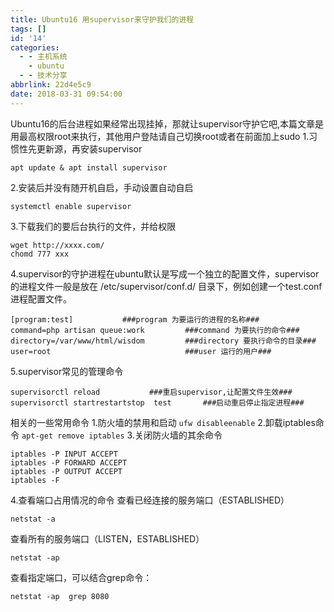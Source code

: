 ```yaml
---
title: Ubuntu16 用supervisor来守护我们的进程
tags: []
id: '14'
categories:
  - - 主机系统
    - ubuntu
  - - 技术分享
abbrlink: 22d4e5c9
date: 2018-03-31 09:54:00
---
```


Ubuntu16的后台进程如果经常出现挂掉，那就让supervisor守护它吧,本篇文章是用最高权限root来执行，其他用户登陆请自己切换root或者在前面加上sudo 1.习惯性先更新源，再安装supervisor

```
apt update & apt install supervisor
```

2.安装后并没有随开机自启，手动设置自动自启

```
systemctl enable supervisor 
```

3.下载我们的要后台执行的文件，并给权限

```
wget http://xxxx.com/ 
chomd 777 xxx  
```

4.supervisor的守护进程在ubuntu默认是写成一个独立的配置文件，supervisor 的进程文件一般是放在 /etc/supervisor/conf.d/ 目录下，例如创建一个test.conf 进程配置文件。

```
[program:test]           ###program 为要运行的进程的名称###
command=php artisan queue:work         ###command 为要执行的命令###
directory=/var/www/html/wisdom         ###directory 要执行命令的目录###
user=root                              ###user 运行的用户###
```

5.supervisor常见的管理命令

```
supervisorctl reload           ###重启supervisor,让配置文件生效###
supervisorctl startrestartstop  test       ###启动重启停止指定进程###
```

相关的一些常用命令 1.防火墙的禁用和启动 `ufw disableenable` 2.卸载iptables命令 `apt-get remove iptables` 3.关闭防火墙的其余命令

```
iptables -P INPUT ACCEPT
iptables -P FORWARD ACCEPT
iptables -P OUTPUT ACCEPT
iptables -F
```

4.查看端口占用情况的命令 查看已经连接的服务端口（ESTABLISHED）

```
netstat -a
```

查看所有的服务端口（LISTEN，ESTABLISHED）

```
netstat -ap
```

查看指定端口，可以结合grep命令：

```
netstat -ap  grep 8080
```